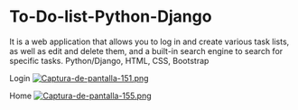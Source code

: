 # To-Do-list-Python-Django
It is a web application that allows you to log in and create various task lists, as well as edit and delete them, and a built-in search engine to search for specific tasks. Python/Django, HTML, CSS, Bootstrap

Login
[![Captura-de-pantalla-151.png](https://i.postimg.cc/R0zTs8dP/Captura-de-pantalla-151.png)](https://postimg.cc/v439D0p9)

Home
[![Captura-de-pantalla-155.png](https://i.postimg.cc/vB2fsS7w/Captura-de-pantalla-155.png)](https://postimg.cc/BLDX5pwm)
